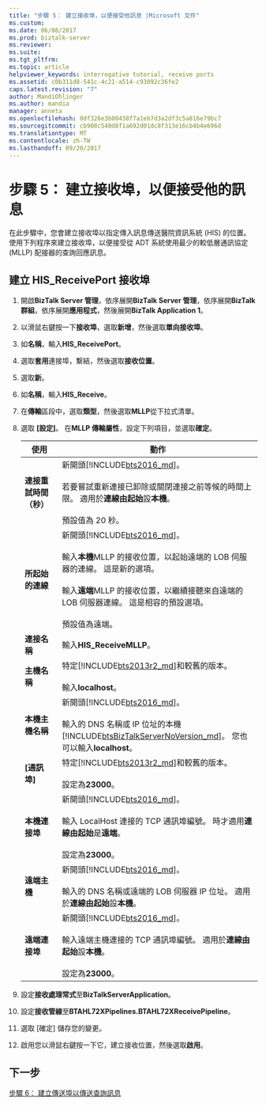 ```yaml
---
title: "步驟 5： 建立接收埠，以便接受他訊息 |Microsoft 文件"
ms.custom: 
ms.date: 06/08/2017
ms.prod: biztalk-server
ms.reviewer: 
ms.suite: 
ms.tgt_pltfrm: 
ms.topic: article
helpviewer_keywords: interrogative tutorial, receive ports
ms.assetid: c0b311d8-541c-4c21-a514-c93092c36fe2
caps.latest.revision: "7"
author: MandiOhlinger
ms.author: mandia
manager: anneta
ms.openlocfilehash: 0df326e3b08438f7a1eb7d3a2df3c5a816e79bc7
ms.sourcegitcommit: cb908c540d8f1a692d01dc8f313e16cb4b4e696d
ms.translationtype: MT
ms.contentlocale: zh-TW
ms.lasthandoff: 09/20/2017
---
```

# <a name="step-5-create-the-receive-port-for-accepting-his-messages"></a>步驟 5： 建立接收埠，以便接受他的訊息
在此步驟中，您會建立接收埠以指定傳入訊息傳送醫院資訊系統 (HIS) 的位置。 使用下列程序來建立接收埠，以便接受從 ADT 系統使用最少的較低層通訊協定 (MLLP) 配接器的查詢回應訊息。  
  
## <a name="create-the-hisreceiveport-receive-port"></a>建立 HIS_ReceivePort 接收埠  

1.  開啟**BizTalk Server 管理**，依序展開**BizTalk Server 管理**，依序展開**BizTalk 群組**，依序展開**應用程式**，然後展開**BizTalk Application 1**。  
  
2.  以滑鼠右鍵按一下**接收埠**，選取**新增**，然後選取**單向接收埠**。   
  
3.  如**名稱**，輸入**HIS_ReceivePort**。  

4.  選取**套用**連接埠，繫結，然後選取**接收位置**。  
  
5.  選取**新**。  
  
6.  如**名稱**，輸入**HIS_Receive**。  

7. 在**傳輸**區段中，選取**類型**，然後選取**MLLP**從下拉式清單。  
  
8. 選取 **[設定]**。 在**MLLP 傳輸屬性**，設定下列項目，並選取**確定**。  

    |使用|動作|  
    |---|---|  
    |**連接重試時間 （秒）**|新開頭[!INCLUDE[bts2016_md](../../includes/bts2016-md.md)]。 <br/><br/>若要嘗試重新連接已卸除或關閉連接之前等候的時間上限。 適用於**連線由起始**設**本機**。<br/><br/>預設值為 20 秒。|
    |**所起始的連線**| 新開頭[!INCLUDE[bts2016_md](../../includes/bts2016-md.md)]。 <br/><br/>輸入**本機**MLLP 的接收位置，以起始遠端的 LOB 伺服器的連線。 這是新的選項。<br/><br/>輸入**遠端**MLLP 的接收位置，以繼續接聽來自遠端的 LOB 伺服器連線。 這是相容的預設選項。<br/><br/>預設值為遠端。| 
    |**連接名稱**|輸入**HIS_ReceiveMLLP**。|  
    |**主機名稱**|特定[!INCLUDE[bts2013r2_md](../../includes/bts2013r2-md.md)]和較舊的版本。 <br/><br/>輸入**localhost**。|  
    |**本機主機名稱**|新開頭[!INCLUDE[bts2016_md](../../includes/bts2016-md.md)]。 <br/><br/>輸入的 DNS 名稱或 IP 位址的本機[!INCLUDE[btsBizTalkServerNoVersion_md](../../includes/btsbiztalkservernoversion-md.md)]。 您也可以輸入**localhost**。|  
    |**[通訊埠]**|特定[!INCLUDE[bts2013r2_md](../../includes/bts2013r2-md.md)]和較舊的版本。 <br/><br/>設定為**23000**。|  
    |**本機連接埠**|新開頭[!INCLUDE[bts2016_md](../../includes/bts2016-md.md)]。 <br/><br/>輸入 LocalHost 連接的 TCP 通訊埠編號。 時才適用**連線由起始**是**遠端**。 <br/><br/>設定為**23000**。|
    |**遠端主機**|新開頭[!INCLUDE[bts2016_md](../../includes/bts2016-md.md)]。 <br/><br/>輸入的 DNS 名稱或遠端的 LOB 伺服器 IP 位址。 適用於**連線由起始**設**本機**。|  
    |**遠端連接埠**|新開頭[!INCLUDE[bts2016_md](../../includes/bts2016-md.md)]。 <br/><br/>輸入遠端主機連接的 TCP 通訊埠編號。 適用於**連線由起始**設**本機**。<br/><br/>設定為**23000**。|  
    
9. 設定**接收處理常式**至**BizTalkServerApplication**。  
  
10. 設定**接收管線**至**BTAHL72XPipelines.BTAHL72XReceivePipeline**。  
  
11. 選取 [確定] 儲存您的變更。  
  
12. 啟用您以滑鼠右鍵按一下它，建立接收位置，然後選取**啟用**。  

## <a name="next-step"></a>下一步  
[步驟 6： 建立傳送埠以傳送查詢訊息](../../adapters-and-accelerators/accelerator-hl7/step-6-create-a-send-port-to-deliver-query-messages.md)